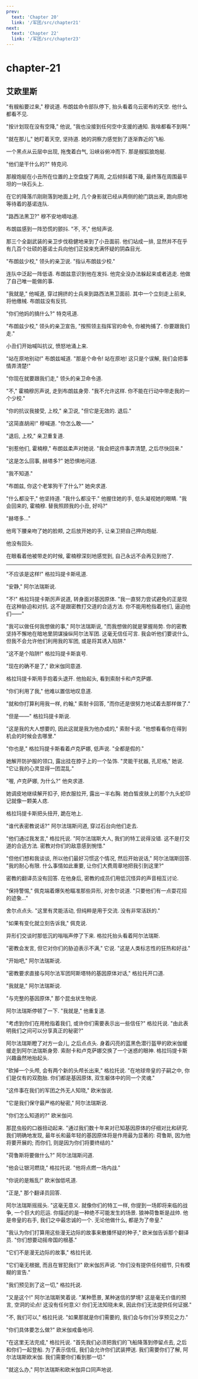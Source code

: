 ```yaml
---
prev:
  text: 'Chapter 20'
  link: '/军团/src/chapter21'
next:
  text: 'Chapter 22'
  link: '/军团/src/chapter23'
---
```


# chapter-21

## 艾欧里斯

"有艘船要过来," 穆说道. 布朗兹命令部队停下, 抬头看着乌云密布的天空. 他什么都看不见.

"按计划现在没有空降," 他说, "我也没接到任何空中支援的通知. 我啥都看不到啊."

"就在那儿," 她盯着天空, 坚持道. 她的洞察力感觉到了逐渐靠近的飞船.

一个黑点从云层中出现, 拖曳着白气, 沿峡谷俯冲而下. 那是艘狐狼炮艇.

"他们是干什么的?" 特克问.

那艘炮艇在小丑所在位置的上空盘旋了两周, 之后倾斜着下降, 最终落在周围最平坦的一块石头上.

在它的降落爪刚刚落到地面上时, 几个身影就已经从两侧的舱门跳出来, 跑向原地等待着的基诺连队.

"路西法黑卫?" 穆不安地嘀咕道.

布朗兹感到一阵恐慌的颤抖. "不, 不," 他轻声说.

那三个全副武装的亲卫步伐稳健地来到了小丑面前. 他们站成一排, 显然并不在乎有几百个壮硕的基诺士兵向他们正投来充满怀疑的阴森目光.

"布朗兹少校," 领头的亲卫说. "指认布朗兹少校."

连队中泛起一阵低语. 布朗兹意识到他在发抖. 他完全没办法躲起来或者逃走. 他做了自己唯一能做的事.

"我就是," 他喊道, 穿过拥挤的士兵来到路西法黑卫面前. 其中一个立刻走上前来, 将他缴械. 布朗兹没有反抗.

"你们他妈的搞什么?" 特克吼道.

"布朗兹少校," 领头的亲卫宣告, "按照领主指挥官的命令, 你被拘捕了. 你要跟我们走."

小丑们开始喊叫抗议, 愤怒地涌上来.

"站在原地别动!" 布朗兹喊道. "那是个命令! 站在原地! 这只是个误解, 我们会把事情弄清楚!"

"你现在就要跟我们走," 领头的亲卫命令道.

"不," 霍楠穆厉声说, 走到布朗兹身旁. "我不允许这样. 你不能在行动中带走我的一个少校."

"你的抗议我接受, 上校," 亲卫说, "但它是无效的. 退后."

"这简直胡闹!" 穆喊道. "你怎么敢——"

"退后, 上校," 亲卫重复道.

"别惹他们, 霍楠穆," 布朗兹柔声对她说. "我会把这件事弄清楚, 之后尽快回来."

"这是怎么回事, 赫塔多?" 她恐惧地问道.

"我不知道."

"布朗兹, 你这个老笨狗干了什么?" 她央求道.

"什么都没干," 他坚持道. "我什么都没干." 他握住她的手, 低头凝视她的眼睛. "我会回来的, 霍楠穆. 替我照顾我的小丑, 好吗?"

"赫塔多…"

他弯下腰亲吻了她的脸颊, 之后放开她的手, 让亲卫把自己押向炮艇.

他没有回头.

在眼看着他被带走的时候, 霍楠穆深刻地感觉到, 自己永远不会再见到他了.

--------

"不应该是这样!" 格拉玛提卡斯吼道.

"安静," 阿尔法瑞斯说.

"不!" 格拉玛提卡斯厉声说道, 转身面对基因原体. "我一直努力尝试避免的正是现在这种胁迫和对抗. 这不是跟密教打交道的合适方法. 你不能用枪指着他们, 逼迫他们——"

"我可以做任何我想做的事," 阿尔法瑞斯说, "而我想做的就是掌握局势. 你的密教坚持不懈地在暗地里阴谋操纵阿尔法军团. 这毫无信任可言. 我会听他们要说什么, 但我不会允许他们利用我的军团, 或是将其诱入陷阱."

"这不是个陷阱!" 格拉玛提卡斯哀号.

"现在的确不是了," 欧米伽同意道.

格拉玛提卡斯用手抱着头退开. 他抬起头, 看到索耐卡和卢克萨娜.

"你们利用了我," 他难以置信地叹息道.

"就和你打算利用我一样, 约翰," 索耐卡回答, "而你还是很努力地试着去那样做了."

"但是——" 格拉玛提卡斯说.

"这是我的大人想要的, 因此这就是我为他办成的," 索耐卡说. "他想看看你在得到机会的时候会去哪里."

"你也是," 格拉玛提卡斯看着卢克萨娜, 低声说. "全都是假的."

她解开防护服的领口, 露出挂在脖子上的一个坠饰. "灵能干扰器, 孔尼格," 她说. "它让我的心灵显得一团混乱."

"喔, 卢克萨娜, 为什么?" 他央求道.

她调皮地继续解开扣子, 把衣服拉开, 露出一半右胸. 她白皙皮肤上的那个九头蛇印记就像一颗美人痣.

格拉玛提卡斯把头扭开, 跪在地上.

"谁代表密教说话?" 阿尔法瑞斯问道, 穿过石台向他们走去.

"他们通过我发言," 格拉托说. "阿尔法瑞斯大人, 我们的特工说得没错. 这不是打交道的合适方法. 密教对你们的敌意感到惋惜."

"但他们想和我谈谈, 所以他们最好习惯这个情况, 然后开始说话," 阿尔法瑞斯回答. "我的耐心有限. 什么事情如此重要, 让你们大费周章地把我引到这里?"

密教的翻译员没有回答. 在他身后, 密教的成员们用低沉怪异的声音相互讨论.

"保持警惕," 佩克端着爆矢枪瞄准那些异形, 对舍尔说道. "只要他们有一点耍花招的迹象…"

舍尔点点头. "这里有灵能活动, 但纯粹是用于交流. 没有非常活跃的."

"如果有变化就立刻告诉我," 佩克说.

异形们交谈时那低沉的嗡嗡声停了下来. 格拉托抬头看着阿尔法瑞斯.

"密教会发言, 但它对你们的胁迫表示不满," 它说. "这是人类标志性的狂热和好战."

"开始吧," 阿尔法瑞斯说.

"密教要求直接与阿尔法军团阿斯塔特的基因原体对话," 格拉托开口道.

"我就是," 阿尔法瑞斯说.

"与完整的基因原体," 那个昆虫状生物说.

阿尔法瑞斯停顿了一下. "我就是," 他重复道.

"考虑到你们在用枪指着我们, 或许你们需要表示出一些信任?" 格拉托说. "由此表明我们之间可以分享真正的秘密?"

阿尔法瑞斯瞪了对方一会儿, 之后点点头. 身着闪亮的蓝黑色潜行盔甲的欧米伽缓缓走到阿尔法瑞斯身旁. 索耐卡和卢克萨娜交换了一个迷惑的眼神. 格拉玛提卡斯兴趣盎然地抬起头.

"砍掉一个头颅, 会有两个新的头颅长出来," 格拉托说. "在地球帝皇的子嗣之中, 你们是仅有的双胞胎. 你们都是基因原体, 双生躯体中的同一个灵魂."

"这件事在我们的军团之外无人知晓," 欧米伽说.

"它是我们保守最严格的秘密," 阿尔法瑞斯说.

"你们怎么知道的?" 欧米伽问.

那昆虫般的口器扭动起来. "通过我们数十年来对已知基因原体的仔细对比和研究. 我们明确地发现, 最年长和最年轻的基因原体将是作用最为显著的: 荷鲁斯, 因为他将要开展的; 而你们, 则是因为你们将要终结的."

"荷鲁斯将要做什么?" 阿尔法瑞斯问道.

"他会让银河燃烧," 格拉托说. "他将点燃一场内战."

"你说的是叛乱!" 欧米伽低吼道.

"正是," 那个翻译员回答.

阿尔法瑞斯摇摇头. "这毫无意义. 就像你们的特工一样, 你提到一场即将来临的战争, 一个巨大的厄运. 你描述的是一种绝不可能发生的场景. 狼神荷鲁斯是战帅. 他是帝皇的右手, 我们之中最忠诚的一个. 无论他做什么, 都是为了帝皇."

"我认为你们打算用这些漫无边际的故事来散播怀疑的种子," 欧米伽告诉那个翻译员. "你们想要动摇帝国的根基."

"它们不是漫无边际的故事," 格拉托说.

"它们毫无根据, 而且在冒犯我们!" 欧米伽厉声说. "你们没有提供任何细节, 只有模糊的宣告."

"我们预见到了这一切," 格拉托说.

"又是这个!" 阿尔法瑞斯笑着说. "某种愿景, 某种迷信的梦境? 这是毫无价值的预言, 空洞的论点! 这没有任何意义! 你们无法知晓未来, 因此你们无法提供任何证据."

"不, 我们可以," 格拉托说. "如果那就是你们需要的, 我们会与你们分享预见之力."

"你们具体要怎么做?" 欧米伽戒备地问.

"在这里无法完成," 格拉托说. "首先我们必须把我们的飞船降落到停留点去, 之后和你们一起登船. 为了表示信任, 我们会允许你们武装押送. 我们需要你们了解, 阿尔法瑞斯欧米伽. 我们需要你们看到那一切."

"就这么办," 阿尔法瑞斯和欧米伽异口同声地说.

